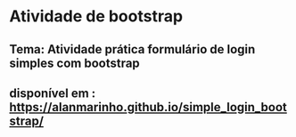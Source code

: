 # Atividade de bootstrap
## Tema: Atividade prática formulário de login simples com bootstrap

## disponível em : https://alanmarinho.github.io/simple_login_bootstrap/
